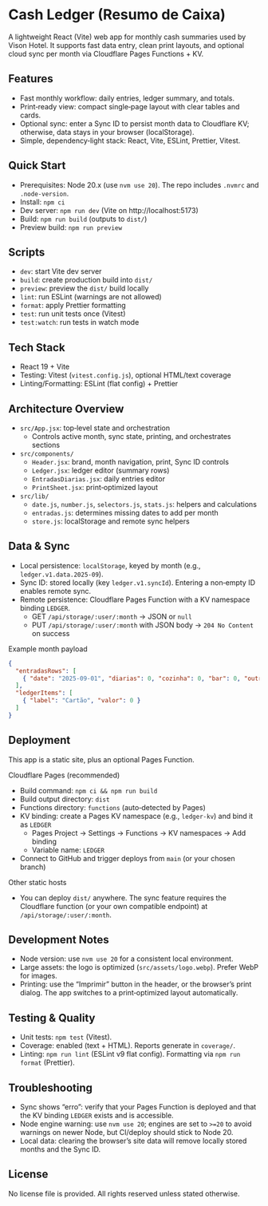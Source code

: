 # Cash Ledger (Resumo de Caixa)

A lightweight React (Vite) web app for monthly cash summaries used by Vison Hotel. It supports fast data entry, clean print layouts, and optional cloud sync per month via Cloudflare Pages Functions + KV.

## Features
- Fast monthly workflow: daily entries, ledger summary, and totals.
- Print‑ready view: compact single‑page layout with clear tables and cards.
- Optional sync: enter a Sync ID to persist month data to Cloudflare KV; otherwise, data stays in your browser (localStorage).
- Simple, dependency‑light stack: React, Vite, ESLint, Prettier, Vitest.

## Quick Start
- Prerequisites: Node 20.x (use `nvm use 20`). The repo includes `.nvmrc` and `.node-version`.
- Install: `npm ci`
- Dev server: `npm run dev` (Vite on http://localhost:5173)
- Build: `npm run build` (outputs to `dist/`)
- Preview build: `npm run preview`

## Scripts
- `dev`: start Vite dev server
- `build`: create production build into `dist/`
- `preview`: preview the `dist/` build locally
- `lint`: run ESLint (warnings are not allowed)
- `format`: apply Prettier formatting
- `test`: run unit tests once (Vitest)
- `test:watch`: run tests in watch mode

## Tech Stack
- React 19 + Vite
- Testing: Vitest (`vitest.config.js`), optional HTML/text coverage
- Linting/Formatting: ESLint (flat config) + Prettier

## Architecture Overview
- `src/App.jsx`: top‑level state and orchestration
  - Controls active month, sync state, printing, and orchestrates sections
- `src/components/`
  - `Header.jsx`: brand, month navigation, print, Sync ID controls
  - `Ledger.jsx`: ledger editor (summary rows)
  - `EntradasDiarias.jsx`: daily entries editor
  - `PrintSheet.jsx`: print‑optimized layout
- `src/lib/`
  - `date.js`, `number.js`, `selectors.js`, `stats.js`: helpers and calculations
  - `entradas.js`: determines missing dates to add per month
  - `store.js`: localStorage and remote sync helpers

## Data & Sync
- Local persistence: `localStorage`, keyed by month (e.g., `ledger.v1.data.2025-09`).
- Sync ID: stored locally (key `ledger.v1.syncId`). Entering a non‑empty ID enables remote sync.
- Remote persistence: Cloudflare Pages Function with a KV namespace binding `LEDGER`.
  - GET `/api/storage/:user/:month` → JSON or `null`
  - PUT `/api/storage/:user/:month` with JSON body → `204 No Content` on success

Example month payload
```json
{
  "entradasRows": [
    { "date": "2025-09-01", "diarias": 0, "cozinha": 0, "bar": 0, "outros": 0 }
  ],
  "ledgerItems": [
    { "label": "Cartão", "valor": 0 }
  ]
}
```

## Deployment
This app is a static site, plus an optional Pages Function.

Cloudflare Pages (recommended)
- Build command: `npm ci && npm run build`
- Build output directory: `dist`
- Functions directory: `functions` (auto‑detected by Pages)
- KV binding: create a Pages KV namespace (e.g., `ledger-kv`) and bind it as `LEDGER`
  - Pages Project → Settings → Functions → KV namespaces → Add binding
  - Variable name: `LEDGER`
- Connect to GitHub and trigger deploys from `main` (or your chosen branch)

Other static hosts
- You can deploy `dist/` anywhere. The sync feature requires the Cloudflare function (or your own compatible endpoint) at `/api/storage/:user/:month`.

## Development Notes
- Node version: use `nvm use 20` for a consistent local environment.
- Large assets: the logo is optimized (`src/assets/logo.webp`). Prefer WebP for images.
- Printing: use the “Imprimir” button in the header, or the browser’s print dialog. The app switches to a print‑optimized layout automatically.

## Testing & Quality
- Unit tests: `npm test` (Vitest).
- Coverage: enabled (text + HTML). Reports generate in `coverage/`.
- Linting: `npm run lint` (ESLint v9 flat config). Formatting via `npm run format` (Prettier).

## Troubleshooting
- Sync shows “erro”: verify that your Pages Function is deployed and that the KV binding `LEDGER` exists and is accessible.
- Node engine warning: use `nvm use 20`; engines are set to `>=20` to avoid warnings on newer Node, but CI/deploy should stick to Node 20.
- Local data: clearing the browser’s site data will remove locally stored months and the Sync ID.

## License
No license file is provided. All rights reserved unless stated otherwise.

